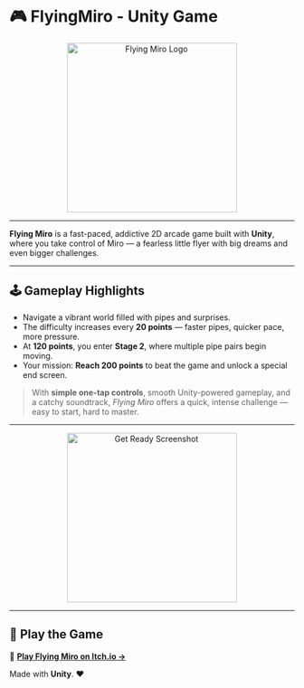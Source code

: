 # 🎮 FlyingMiro - Unity Game

<div align="center">
  <img src="https://github.com/user-attachments/assets/4780e432-35ad-4ef9-a863-02e23976e5bb" width="300" alt="Flying Miro Logo" />
</div>

---

**Flying Miro** is a fast-paced, addictive 2D arcade game built with **Unity**, where you take control of Miro — a fearless little flyer with big dreams and even bigger challenges.

---

## 🕹️ Gameplay Highlights

- Navigate a vibrant world filled with pipes and surprises.
- The difficulty increases every **20 points** — faster pipes, quicker pace, more pressure.
- At **120 points**, you enter **Stage 2**, where multiple pipe pairs begin moving.
- Your mission: **Reach 200 points** to beat the game and unlock a special end screen.

> With **simple one-tap controls**, smooth Unity-powered gameplay, and a catchy soundtrack, *Flying Miro* offers a quick, intense challenge — easy to start, hard to master.

---

<div align="center">
  <img src="https://github.com/user-attachments/assets/ef3bfde8-77f5-4246-869e-0fb8f003a1d4" width="300" alt="Get Ready Screenshot" />
</div>

---

## 🚀 Play the Game

🔗 **[Play Flying Miro on Itch.io →](https://miro-nikolov.itch.io/flyingmiro)**

Made with **Unity**. ❤️ 
